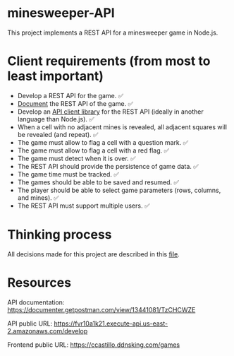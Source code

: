 # minesweeper-API

This project implements a REST API for a minesweeper game in Node.js.

# Client requirements (from most to least important)

- Develop a REST API for the game. :white_check_mark:
- [Document](https://documenter.getpostman.com/view/13441081/TzCHCWZE) the REST API of the game. :white_check_mark:
- Develop an [API client library](apps/python-client/example.py) for the REST API (ideally in another language than Node.js). :white_check_mark:
- When a cell with no adjacent mines is revealed, all adjacent squares will be revealed (and repeat). :white_check_mark:
- The game must allow to flag a cell with a question mark. :white_check_mark:
- The game must allow to flag a cell with a red flag. :white_check_mark:
- The game must detect when it is over. :white_check_mark:
- The REST API should provide the persistence of game data. :white_check_mark:
- The game time must be tracked. :white_check_mark:
- The games should be able to be saved and resumed. :white_check_mark:
- The player should be able to select game parameters (rows, columns, and mines). :white_check_mark:
- The REST API must support multiple users. :white_check_mark:

# Thinking process

All decisions made for this project are described in this [file](thinking-process.md).

# Resources

API documentation: https://documenter.getpostman.com/view/13441081/TzCHCWZE

API public URL: https://fvr10a1k21.execute-api.us-east-2.amazonaws.com/develop

Frontend public URL: https://ccastillo.ddnsking.com/games
